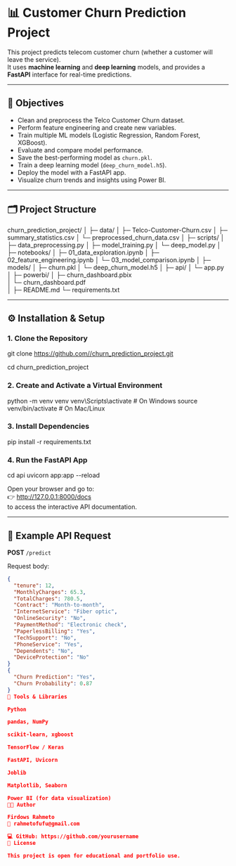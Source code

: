 # 📊 Customer Churn Prediction Project

This project predicts telecom customer churn (whether a customer will leave the service).  
It uses **machine learning** and **deep learning** models, and provides a **FastAPI** interface for real-time predictions.

---

## 🧠 Objectives
- Clean and preprocess the Telco Customer Churn dataset.
- Perform feature engineering and create new variables.
- Train multiple ML models (Logistic Regression, Random Forest, XGBoost).
- Evaluate and compare model performance.
- Save the best-performing model as `churn.pkl`.
- Train a deep learning model (`deep_churn_model.h5`).
- Deploy the model with a FastAPI app.
- Visualize churn trends and insights using Power BI.

---

## 🗂️ Project Structure

churn_prediction_project/
│
├─ data/
│   ├─ Telco-Customer-Churn.csv
│   ├─ summary_statistics.csv
│   └─ preprocessed_churn_data.csv
│
├─ scripts/
│   ├─ data_preprocessing.py
│   ├─ model_training.py
│   └─ deep_model.py
│
├─ notebooks/
│   ├─ 01_data_exploration.ipynb
│   ├─ 02_feature_engineering.ipynb
│   └─ 03_model_comparison.ipynb
│
├─ models/
│   ├─ churn.pkl
│   └─ deep_churn_model.h5
│
├─ api/
│   └─ app.py
│
├─ powerbi/
│   ├─ churn_dashboard.pbix      
│   └─ churn_dashboard.pdf       
│
├─ README.md
└─ requirements.txt

---

## ⚙️ Installation & Setup

### 1. Clone the Repository
git clone https://github.com//churn_prediction_project.git

cd churn_prediction_project

### 2. Create and Activate a Virtual Environment
python -m venv venv
venv\Scripts\activate # On Windows
source venv/bin/activate # On Mac/Linux

### 3. Install Dependencies
pip install -r requirements.txt

### 4. Run the FastAPI App
cd api
uvicorn app:app --reload

Open your browser and go to:  
👉 http://127.0.0.1:8000/docs  
to access the interactive API documentation.

---

## 🧩 Example API Request

**POST** `/predict`

Request body:
```json
{
  "tenure": 12,
  "MonthlyCharges": 65.3,
  "TotalCharges": 780.5,
  "Contract": "Month-to-month",
  "InternetService": "Fiber optic",
  "OnlineSecurity": "No",
  "PaymentMethod": "Electronic check",
  "PaperlessBilling": "Yes",
  "TechSupport": "No",
  "PhoneService": "Yes",
  "Dependents": "No",
  "DeviceProtection": "No"
}
{
  "Churn Prediction": "Yes",
  "Churn Probability": 0.87
}
🧰 Tools & Libraries

Python

pandas, NumPy

scikit-learn, xgboost

TensorFlow / Keras

FastAPI, Uvicorn

Joblib

Matplotlib, Seaborn

Power BI (for data visualization)
👨‍💻 Author

Firdows Rahmeto
📧 rahmetofufu@gmail.com

💻 GitHub: https://github.com/yourusername
🏁 License

This project is open for educational and portfolio use.